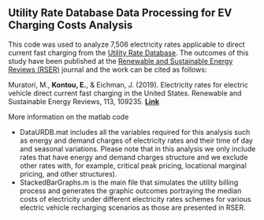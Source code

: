 ## Utility Rate Database Data Processing for EV Charging Costs Analysis
This code was used to analyze 7,506 electricity rates applicable to direct current fast charging from the [Utility Rate Database](https://openei.org/wiki/Utility_Rate_Database). The outcomes of this study have been published at the [Renewable and Sustainable Energy Reviews (RSER)](https://www.journals.elsevier.com/renewable-and-sustainable-energy-reviews) journal and the work can be cited as follows:

Muratori, M., **Kontou, E.**, & Eichman, J. (2019). Electricity rates for electric vehicle direct current fast charging in the United States. Renewable and Sustainable Energy Reviews, 113, 109235. **[Link](https://doi.org/10.1016/j.rser.2019.06.042)**

More information on the matlab code
* DataURDB.mat includes all the variables required for this analysis such as energy and demand charges of electricity rates and their time of day and seasonal variations. Please note that in this analysis we only include rates that have energy and demand charges structure and we exclude other rates with, for example, critical peak pricing, locational marginal pricing, and other structures).
* StackedBarGraphs.m is the main file that simulates the utility billing process and generates the graphic outcomes portraying the median costs of electricity under different electricity rates schemes for various electric vehicle recharging scenarios as those are presented in RSER.


